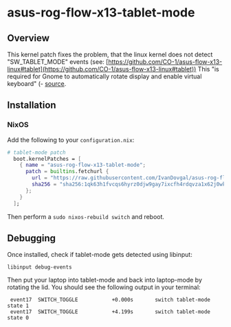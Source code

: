 # asus-rog-flow-x13-tablet-mode

## Overview

This kernel patch fixes the problem, that the linux kernel does not detect "SW_TABLET_MODE" events (see: [https://github.com/CO-1/asus-flow-x13-linux#tablet](https://github.com/CO-1/asus-flow-x13-linux#tablet))
This "is required for Gnome to automatically rotate display and enable virtual keyboard" (- [source](https://github.com/CO-1/asus-flow-x13-linux#tablet).

## Installation

### NixOS

Add the following to your `configuration.nix`:

```nix
# tablet-mode patch
  boot.kernelPatches = [
    { name = "asus-rog-flow-x13-tablet-mode";
      patch = builtins.fetchurl {
        url = "https://raw.githubusercontent.com/IvanDovgal/asus-rog-flow-x13-tablet-mode/main/support_sw_tablet_mode.patch";
        sha256 = "sha256:1qk63h1fvcqs6hyrz0djw9gay7ixcfh4rdqvza1x62j0wkrmrkky";
      };
    }
  ];
```

Then perform a `sudo nixos-rebuild switch` and reboot.

## Debugging

Once installed, check if tablet-mode gets detected using libinput:

`libinput debug-events`

Then put your laptop into tablet-mode and back into laptop-mode by rotating the lid. You should see the following output in your terminal:

```
 event17  SWITCH_TOGGLE           +0.000s       switch tablet-mode state 1
 event17  SWITCH_TOGGLE           +4.199s       switch tablet-mode state 0
```
